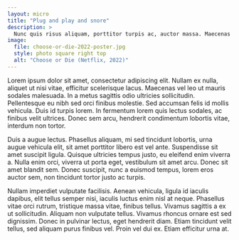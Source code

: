 ```yaml
---
layout: micro
title: "Plug and play and snore"
description: >
  Nunc quis risus aliquam, porttitor turpis ac, auctor massa. Maecenas dapibus mauris purus.
image: 
  file: choose-or-die-2022-poster.jpg
  style: photo square right top
  alt: "Choose or Die (Netflix, 2022)"
---
```

Lorem ipsum dolor sit amet, consectetur adipiscing elit. Nullam ex nulla, aliquet ut nisi vitae, efficitur scelerisque lacus. Maecenas vel leo ut mauris sodales malesuada. In a metus sagittis odio ultricies sollicitudin. Pellentesque eu nibh sed orci finibus molestie.<!--more--> Sed accumsan felis id mollis vehicula. Duis id turpis lorem. In fermentum lorem quis lectus sodales, ac finibus velit ultrices. Donec sem arcu, hendrerit condimentum lobortis vitae, interdum non tortor.

Duis a augue lectus. Phasellus aliquam, mi sed tincidunt lobortis, urna augue vehicula elit, sit amet porttitor libero est vel ante. Suspendisse sit amet suscipit ligula. Quisque ultricies tempus justo, eu eleifend enim viverra a. Nulla enim orci, viverra ut porta eget, vestibulum sit amet arcu. Donec sit amet blandit sem. Donec suscipit, nunc a euismod tempus, lorem eros auctor sem, non tincidunt tortor justo ac turpis.

Nullam imperdiet vulputate facilisis. Aenean vehicula, ligula id iaculis dapibus, elit tellus semper nisi, iaculis luctus enim nisl at neque. Phasellus vitae orci rutrum, tristique massa vitae, finibus tellus. Vivamus sagittis a ex ut sollicitudin. Aliquam non vulputate tellus. Vivamus rhoncus ornare est sed dignissim. Donec in pulvinar lectus, eget hendrerit diam. Etiam tincidunt velit tellus, sed aliquam purus finibus vel. Proin vel dui ex. Etiam efficitur urna at.
